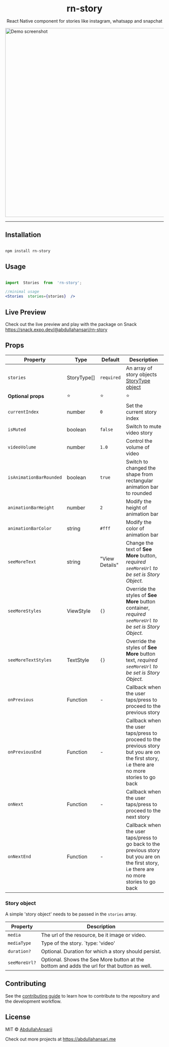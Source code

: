 
<h1 style="margin: 0" align="center">rn-story</h1>
<p align="center">React Native component for stories like instagram, whatsapp and snapchat</p>

<img height="600" src="https://firebasestorage.googleapis.com/v0/b/fir-demo-48533.appspot.com/o/rn-story-preview.png?alt=media&token=5a0aada6-f69f-4a06-8f6f-cf7ffef79ded" alt="Demo screenshot"/>

 ---

## Installation

  

```sh

npm install rn-story

```

  

## Usage

  

```jsx

import  Stories  from  'rn-story';

//minimal usage
<Stories  stories={stories}  />

```

## Live Preview
Check out the live preview and play with the package on Snack
https://snack.expo.dev/@abdullahansari/rn-story


## Props

| Property               | Type            | Default                   | Description                                                                                                                                                         |
| ---------------------- | --------------- | ------------------------- | ------------------------------------------------------------------------------------------------------------------------------------------------------------------- |
| `stories`              | StoryType[] | `required`                | An array of story objects [StoryType object](#story-object) 
| **Optional props**          | ⭐️             | ⭐️                 | ⭐️                                                                                                                                                                 |                                                                                   
| `currentIndex`         | number        | `0`                      | Set the current story index                                                                                                              |
| `isMuted`      | boolean          | `false`                      | Switch to mute video story                                                                                                                    |
| `videoVolume`   | number         | `1.0`                     | Control the volume of video       |
| `isAnimationBarRounded`               | boolean       | `true`                                                                                                     | Switch to changed the shape from rectangular animation bar to rounded
| `animationBarHeight`               | number       | `2` | Modify the height of animation bar |
| `animationBarColor` | string          | `#fff`         | Modify the color of animation bar                                                                                                                |
| `seeMoreText`                | string   | "View Details"                      | Change the text of **See More** button, *required `seeMoreUrl` to be set is Story Object.*                                                                                                         |
| `seeMoreStyles`               | ViewStyle   | `{}`    | Override the styles of **See More** button container, *required `seeMoreUrl` to be set is Story Object.*                                                                                                          |
| `seeMoreTextStyles`          | TextStyle          | `{}`                  | Override the styles of **See More** button text, *required `seeMoreUrl` to be set is Story Object.*                                                                                                                 |
| `onPrevious`         | Function        | -                         | Callback when the user taps/press to proceed to the previous story                                                                                                                                         |
| `onPreviousEnd`           | Function        | -                         | Callback when the user taps/press to proceed to the previous story but you are on the first story, i.e there are no more stories to go back                                                                                                                                         |
| `onNext`               | Function        | -                         | Callback when the user taps/press to proceed to the next story                                                                                                                   |
| `onNextEnd`           | Function        | -                         | Callback when the user taps/press to go back to the previous story but you are on the first story, i.e there are no more stories to go back                                                                                                                  |


### Story object

A simple 'story object' needs to be passed in the `stories` array.

| Property           | Description                                                                                                                                   |
| ------------------ | --------------------------------------------------------------------------------------------------------------------------------------------- |
| `media`              | The url of the resource, be it image or video.                                                                                                |
| `mediaType`             |  Type of the story. `type: 'video'                                                                                                   | 'image'`. Type `video` is necessary for a video story. |
| `duration?`         | Optional. Duration for which a story should persist.                                                                                          |                                    |
| `seeMoreUrl?`          | Optional. Shows the See More button at the bottom and adds the url for that button as well.



## Contributing

  

See the [contributing guide](CONTRIBUTING.md) to learn how to contribute to the repository and the development workflow.

  

## License

  

MIT © [AbdullahAnsarii](https://github.com/AbdullahAnsarii)

Check out more projects at https://abdullahansari.me